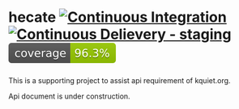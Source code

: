 # hecate [![Continuous Integration](https://github.com/kquiet/hecate/actions/workflows/continuous-integration.yml/badge.svg?branch=dev)](https://github.com/kquiet/hecate/actions/workflows/continuous-integration.yml) [![Continuous Delievery - staging](https://github.com/kquiet/hecate/actions/workflows/continuous-delivery-staging.yml/badge.svg)](https://github.com/kquiet/hecate/actions/workflows/continuous-delivery-staging.yml) [![Coverage](https://raw.githubusercontent.com/kquiet/hecate/gh-pages/.github/coverage/coverage.svg)](https://kquiet.github.io/hecate/)

This is a supporting project to assist api requirement of kquiet.org.

Api document is under construction.